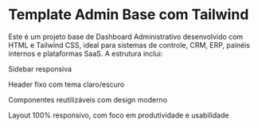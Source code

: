 # Template Admin Base com Tailwind

Este é um projeto base de Dashboard Administrativo desenvolvido com HTML e Tailwind CSS, ideal para sistemas de controle, CRM, ERP, painéis internos e plataformas SaaS.
A estrutura inclui:

Sidebar responsiva

Header fixo com tema claro/escuro

Componentes reutilizáveis com design moderno

Layout 100% responsivo, com foco em produtividade e usabilidade
